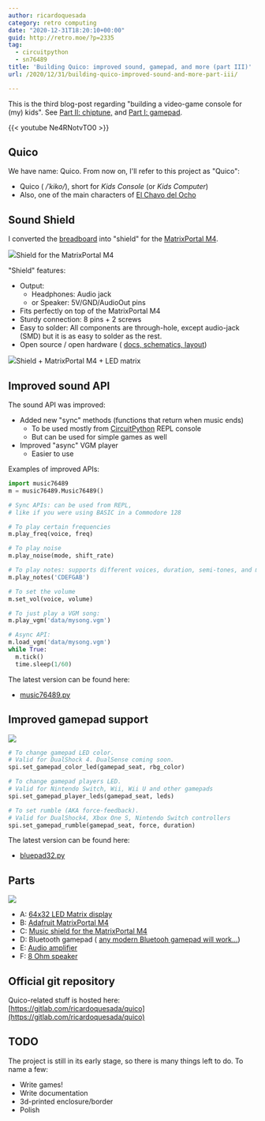 ```yaml
---
author: ricardoquesada
category: retro computing
date: "2020-12-31T18:20:10+00:00"
guid: http://retro.moe/?p=2335
tag:
  - circuitpython
  - sn76489
title: 'Building Quico: improved sound, gamepad, and more (part III)'
url: /2020/12/31/building-quico-improved-sound-and-more-part-iii/

---
```

This is the third blog-post regarding "building a video-game console for (my) kids". See [Part II: chiptune,](/2020/12/13/designing-a-modern-retro-console-for-my-kids-adding-chiptune-music/) and [Part I: gamepad](/2020/11/24/bluepad32-gamepad-support-for-esp32/).

{{< youtube Ne4RNotvTO0 >}}

## Quico

We have name: Quico. From now on, I'll refer to this project as "Quico":

- Quico ( _/ˈkiko/_), short for _Kids Console_ (or _Kids Computer_)
- Also, one of the main characters of [El Chavo del Ocho](https://es.wikipedia.org/wiki/El_Chavo_del_8)

## Sound Shield

I converted the [breadboard](/2020/12/13/designing-a-modern-retro-console-for-my-kids-adding-chiptune-music/) into "shield" for the [MatrixPortal M4](https://learn.adafruit.com/adafruit-matrixportal-m4).

![](https://lh3.googleusercontent.com/pw/ACtC-3d8JU3Kzz2r_wpSNG22U2taDkWwqoxAV72PW8Z6FEA5HQqB6Bx3lFg0paf9F-F4xdNhFkXrngcvgbWlcq_hBVDT3Rhi8jgTY-20IZicE82JKaItYKpKWN7p1CgZvzQQFLQm_BkirXmkJyuTCwBT3HaHGQ=w1926-h1299-no)Shield for the MatrixPortal M4

"Shield" features:

- Output:
  - Headphones: Audio jack
  - or Speaker: 5V/GND/AudioOut pins
- Fits perfectly on top of the MatrixPortal M4
- Sturdy connection: 8 pins + 2 screws
- Easy to solder: All components are through-hole, except audio-jack (SMD) but it is as easy to solder as the rest.
- Open source / open hardware ( [docs, schematics, layout](https://gitlab.com/ricardoquesada/quico/-/blob/master/docs/shield_76489.md))

![](https://lh3.googleusercontent.com/pw/ACtC-3d1TU056cwMDxYY4IBkjUhEd28KIE88TKDuW2Hs8wluNMVKVfJmVq_R_5JAKY8i595GPtgTgMlUfbblmSIxG4L_-NhtDhNutWkcgKRPmB5UxGhhOtJaOE4dK-K_nlzxiYGtwFIZ71sYa-Z959tZKBOLCQ=w1732-h1299-no)Shield + MatrixPortal M4 + LED matrix

## Improved sound API

The sound API was improved:

- Added new "sync" methods (functions that return when music ends)
  - To be used mostly from [CircuitPython](https://circuitpython.org/) REPL console
  - But can be used for simple games as well
- Improved "async" VGM player
  - Easier to use

Examples of improved APIs:

```python
import music76489
m = music76489.Music76489()

# Sync APIs: can be used from REPL,
# like if you were using BASIC in a Commodore 128

# To play certain frequencies
m.play_freq(voice, freq)

# To play noise
m.play_noise(mode, shift_rate)

# To play notes: supports different voices, duration, semi-tones, and more.
m.play_notes('CDEFGAB')

# To set the volume
m.set_vol(voice, volume)

# To just play a VGM song:
m.play_vgm('data/mysong.vgm')

# Async API:
m.load_vgm('data/mysong.vgm')
while True:
  m.tick()
  time.sleep(1/60)
```

The latest version can be found here:

- [music76489.py](https://gitlab.com/ricardoquesada/quico/-/blob/master/src/music76489.py)

## Improved gamepad support

![](https://lh3.googleusercontent.com/pw/ACtC-3ehW50dw03lV8M7mpX9tQIHmt0ITR3g-H46fz3tIeTFVjOXCrBiCBIUiCtpLHnfcnyolnOYSAJeXMtp2iBBghtOm-Ahdd8NnHy6ZoK5kMG1JNKcxVga1_RhoIqEwLO0hNvjQQrCm-Y4xZ_7qMyh_98Kwg=w1732-h1299-no)

```python
# To change gamepad LED color.
# Valid for DualShock 4. DualSense coming soon.
spi.set_gamepad_color_led(gamepad_seat, rbg_color)

# To change gamepad players LED.
# Valid for Nintendo Switch, Wii, Wii U and other gamepads
spi.set_gamepad_player_leds(gamepad_seat, leds)

# To set rumble (AKA force-feedback).
# Valid for DualShock4, Xbox One S, Nintendo Switch controllers
spi.set_gamepad_rumble(gamepad_seat, force, duration)
```

The latest version can be found here:

- [bluepad32.py](https://gitlab.com/ricardoquesada/bluepad32/-/blob/master/tools/circuitpython/bluepad32.py)

## Parts

![](https://lh3.googleusercontent.com/pw/ACtC-3ehXagSfw4_d4GshrCSb8OsJ6Ro1M9sZjthuA3nbOVnnej1jXkUKSAJlqFnR6hUObkApTw2OYqwGvw48N9ADuytv7oV9raeanZThrELtKN9KlM8x9aqWIAx9hXA5ccIlSoBf64SOmdoVZz6TTVPbzTFew=w1856-h1299-no)

- A: [64x32 LED Matrix display](https://www.adafruit.com/product/2279)
- B: [Adafruit MatrixPortal M4](https://www.adafruit.com/product/4745)
- C: [Music shield for the MatrixPortal M4](https://gitlab.com/ricardoquesada/mpm4_sn76489)
- D: Bluetooth gamepad ( [any modern Bluetooh gamepad will work...](https://gitlab.com/ricardoquesada/bluepad32/-/blob/master/docs/supported_gamepads.md))
- E: [Audio amplifier](https://www.amazon.com/gp/product/B01FDD3FYQ/ref=ppx_yo_dt_b_asin_title_o05_s00?ie=UTF8&psc=1)
- F: [8 Ohm speaker](https://www.amazon.com/gp/product/B07YX9QLLN/ref=ppx_yo_dt_b_asin_title_o04_s00?ie=UTF8&psc=1)

## Official git repository

Quico-related stuff is hosted here: [https://gitlab.com/ricardoquesada/quico](https://gitlab.com/ricardoquesada/quico)

## TODO

The project is still in its early stage, so there is many things left to do. To name a few:

- Write games!
- Write documentation
- 3d-printed enclosure/border
- Polish
